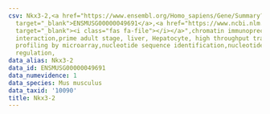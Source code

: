 ```yaml
---
csv: Nkx3-2,<a href="https://www.ensembl.org/Homo_sapiens/Gene/Summary?db=core;g=ENSMUSG00000049691"
  target="_blank">ENSMUSG00000049691</a>,<a href="https://www.ncbi.nlm.nih.gov/pubmed/23834426"
  target="_blank"><i class="fas fa-file"></i></a>",chromatin immunoprecipitation assay,direct
  interaction,prime adult stage, liver, Hepatocyte, high throughput transcription
  profiling by microarray,nucleotide sequence identification,nucleotide sequence identification,transcriptional
  regulation,
data_alias: Nkx3-2
data_id: ENSMUSG00000049691
data_numevidence: 1
data_species: Mus musculus
data_taxid: '10090'
title: Nkx3-2
---
```

